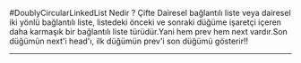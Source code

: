 ﻿#DoublyCircularLinkedList Nedir ? 
Çifte Dairesel bağlantılı liste veya dairesel iki yönlü bağlantılı liste, listedeki önceki ve sonraki düğüme işaretçi içeren daha karmaşık bir bağlantılı liste türüdür.Yani hem prev hem next vardır.Son düğümün next'i head'ı, ilk düğümün prev'i son düğümü gösterir!!

-----------------------------------------------------------------------------------------------------------------